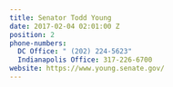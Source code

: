 ```yaml
---
title: Senator Todd Young
date: 2017-02-04 02:01:00 Z
position: 2
phone-numbers:
  DC Office: " (202) 224-5623"
  Indianapolis Office: 317-226-6700
website: https://www.young.senate.gov/
---
```


